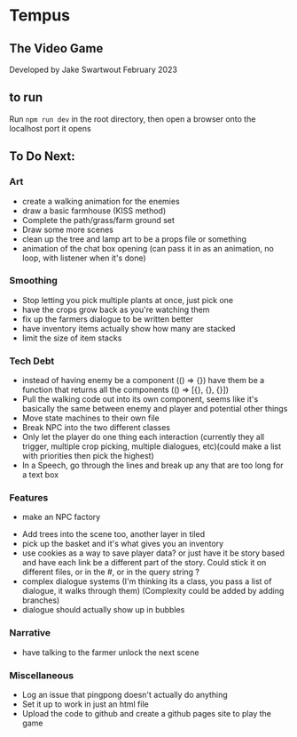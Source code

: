 # Tempus
## The Video Game
Developed by Jake Swartwout
February 2023

## to run
Run `npm run dev` in the root directory, then open a browser onto the localhost port it opens

## To Do Next:
### Art
* create a walking animation for the enemies
* draw a basic farmhouse (KISS method)
* Complete the path/grass/farm ground set
* Draw some more scenes
* clean up the tree and lamp art to be a props file or something
* animation of the chat box opening (can pass it in as an animation, no loop, with listener when it's done)
### Smoothing
* Stop letting you pick multiple plants at once, just pick one
* have the crops grow back as you're watching them
* fix up the farmers dialogue to be written better
* have inventory items actually show how many are stacked
* limit the size of item stacks
### Tech Debt
* instead of having enemy be a component (() => {}) have them be a function that returns all the components (() => [{}, {}, {}])
* Pull the walking code out into its own component, seems like it's basically the same between enemy and player and potential other things
* Move state machines to their own file
* Break NPC into the two different classes
* Only let the player do one thing each interaction (currently they all trigger, multiple crop picking, multiple dialogues, etc)(could make a list with priorities then pick the highest)
* In a Speech, go through the lines and break up any that are too long for a text box
### Features
* make an NPC factory
<!-- * walking near the farmer lets you talk to him -->
* Add trees into the scene too, another layer in tiled
* pick up the basket and it's what gives you an inventory
* use cookies as a way to save player data? or just have it be story based and have each link be a different part of the story. Could stick it on different files, or in the #, or in the query string ?
* complex dialogue systems (I'm thinking its a class, you pass a list of dialogue, it walks through them) (Complexity could be added by adding branches)
* dialogue should actually show up in bubbles
### Narrative
<!-- * add the farmer to the carrots scene -->
* have talking to the farmer unlock the next scene
### Miscellaneous
* Log an issue that pingpong doesn't actually do anything
* Set it up to work in just an html file
* Upload the code to github and create a github pages site to play the game
